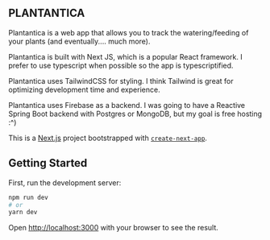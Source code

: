 ## PLANTANTICA 
Plantantica is a web app that allows you to track the watering/feeding of your plants (and eventually.... much more).

Plantantica is built with Next JS, which is a popular React framework. I prefer to use typescript when possible so the app is typescriptified. 

Plantantica uses TailwindCSS for styling. I think Tailwind is great for optimizing development time and experience.

Plantantica uses Firebase as a backend. I was going to have a Reactive Spring Boot backend with Postgres or MongoDB, but my goal is free hosting :^)

This is a [Next.js](https://nextjs.org/) project bootstrapped with [`create-next-app`](https://github.com/vercel/next.js/tree/canary/packages/create-next-app).

## Getting Started

First, run the development server:

```bash
npm run dev
# or
yarn dev
```

Open [http://localhost:3000](http://localhost:3000) with your browser to see the result.
